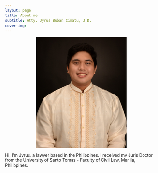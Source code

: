 ```yaml
---
layout: page
title: About me
subtitle: Atty. Jyrus Buban Cimatu, J.D.
cover-img: 
---
```


<img src="/assets/img/cimatu_jyrus2.jpg" alt="Jyrus" width="300" height="auto" style="display: block; margin: 0 auto;">


Hi, I'm Jyrus, a lawyer based in the Philippines. I received my Juris Doctor from the University of Santo Tomas - Faculty of Civil Law, Manila, Philippines.